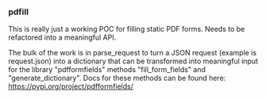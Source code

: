 ### pdfill

This is really just a working POC for filling static PDF forms. Needs to be refactored into a meaningful API.

The bulk of the work is in parse_request to turn a JSON request (example is request.json) into a dictionary that can be transformed into meaningful input for the library "pdfformfields"
methods "fill_form_fields" and "generate_dictionary". Docs for these methods can be found here: https://pypi.org/project/pdfformfields/
